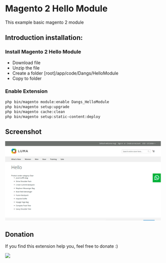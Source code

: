 # Magento 2 Hello Module

This example basic magento 2 module

## Introduction installation:

### Install Magento 2 Hello Module
- Download file
- Unzip the file
- Create a folder [root]/app/code/Dangs/HelloModule
- Copy to folder

### Enable Extension

```
php bin/magento module:enable Dangs_HelloModule
php bin/magento setup:upgrade
php bin/magento cache:clean
php bin/magento setup:static-content:deploy
```

## Screenshot
![ScreenShot](https://github.com/dsasmita/magento2-hello-module/blob/master/screen-shot/category-product.png)

## Donation
If you find this extension help you,  feel free to donate
:)

[![](https://www.paypalobjects.com/en_US/i/btn/btn_donateCC_LG.gif)](http://bit.ly/2nFWFZI)
